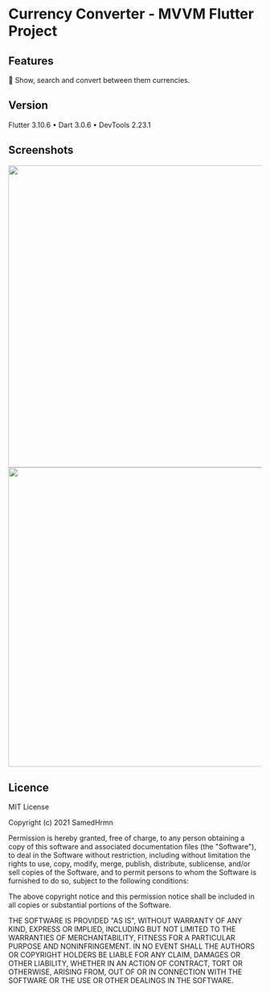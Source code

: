 # Currency Converter - MVVM Flutter Project

## Features
🎯 Show, search and convert between them currencies.    




 



## Version
Flutter 3.10.6 • Dart 3.0.6 • DevTools 2.23.1





  
## Screenshots

 <img src="https://github.com/SamedHrmn/currency-converter/assets/60006881/bd97507e-ef5c-4a37-b3e3-a2b0433f1ccd" height="600">
 <img src="https://github.com/SamedHrmn/currency-converter/assets/60006881/9973da48-0e8d-46a1-89c2-8b2e1d92e5de" height="595">


<h2> Licence </h3>
MIT License

Copyright (c) 2021 SamedHrmn

Permission is hereby granted, free of charge, to any person obtaining a copy
of this software and associated documentation files (the "Software"), to deal
in the Software without restriction, including without limitation the rights
to use, copy, modify, merge, publish, distribute, sublicense, and/or sell
copies of the Software, and to permit persons to whom the Software is
furnished to do so, subject to the following conditions:

The above copyright notice and this permission notice shall be included in all
copies or substantial portions of the Software.

THE SOFTWARE IS PROVIDED "AS IS", WITHOUT WARRANTY OF ANY KIND, EXPRESS OR
IMPLIED, INCLUDING BUT NOT LIMITED TO THE WARRANTIES OF MERCHANTABILITY,
FITNESS FOR A PARTICULAR PURPOSE AND NONINFRINGEMENT. IN NO EVENT SHALL THE
AUTHORS OR COPYRIGHT HOLDERS BE LIABLE FOR ANY CLAIM, DAMAGES OR OTHER
LIABILITY, WHETHER IN AN ACTION OF CONTRACT, TORT OR OTHERWISE, ARISING FROM,
OUT OF OR IN CONNECTION WITH THE SOFTWARE OR THE USE OR OTHER DEALINGS IN THE
SOFTWARE.
